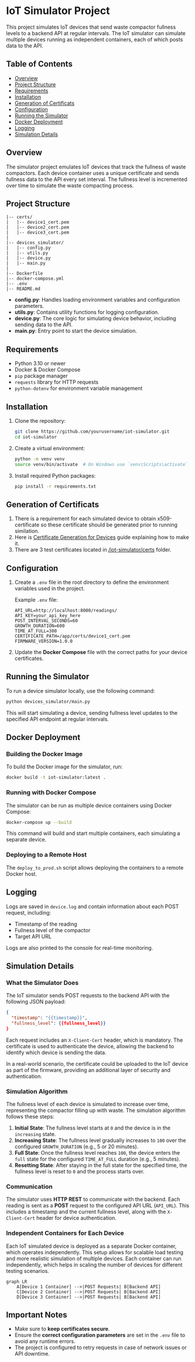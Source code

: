 # IoT Simulator Project

This project simulates IoT devices that send waste compactor fullness levels to a backend API at regular intervals. The IoT simulator can simulate multiple devices running as independent containers, each of which posts data to the API.

## Table of Contents
- [Overview](#overview)
- [Project Structure](#project-structure)
- [Requirements](#requirements)
- [Installation](#installation)
- [Generation of Certificats](#generation-of-certificats)
- [Configuration](#configuration)
- [Running the Simulator](#running-the-simulator)
- [Docker Deployment](#docker-deployment)
- [Logging](#logging)
- [Simulation Details](#simulation-details)

## Overview
The simulator project emulates IoT devices that track the fullness of waste compactors. Each device container uses a unique certificate and sends fullness data to the API every set interval. The fullness level is incremented over time to simulate the waste compacting process.

## Project Structure
```
|-- certs/
|   |-- device1_cert.pem
|   |-- device2_cert.pem
|   |-- device3_cert.pem
|
|-- devices_simulator/
|   |-- config.py
|   |-- utils.py
|   |-- device.py
|   |-- main.py
|
|-- Dockerfile
|-- docker-compose.yml
|-- .env
|-- README.md
```

- **config.py**: Handles loading environment variables and configuration parameters.
- **utils.py**: Contains utility functions for logging configuration.
- **device.py**: The core logic for simulating device behavior, including sending data to the API.
- **main.py**: Entry point to start the device simulation.

## Requirements
- Python 3.10 or newer
- Docker & Docker Compose
- `pip` package manager
- `requests` library for HTTP requests
- `python-dotenv` for environment variable management

## Installation
1. Clone the repository:
   ```bash
   git clone https://github.com/yourusername/iot-simulator.git
   cd iot-simulator
   ```

2. Create a virtual environment:
   ```bash
   python -m venv venv
   source venv/bin/activate  # On Windows use `venv\Scripts\activate`
   ```

3. Install required Python packages:
   ```bash
   pip install -r requirements.txt
   ```
   
## Generation of Certificats
1. There is a requirement for each simulated device to obtain x509-certificate so these certificate should be generated prior to running similation.
2. Here is [Certificate Generation for Devices](/iot-simulator/certs/README.md) guide explaining how to make it.
3. There are 3 test certificates located in [/iot-simulator/certs](/iot-simulator/certs) folder.

## Configuration
1. Create a `.env` file in the root directory to define the environment variables used in the project.

   Example `.env` file:
   ```env
   API_URL=http://localhost:8000/readings/
   API_KEY=your_api_key_here
   POST_INTERVAL_SECONDS=60
   GROWTH_DURATION=600
   TIME_AT_FULL=300
   CERTIFICATE_PATH=/app/certs/device1_cert.pem
   FIRMWARE_VERSION=1.0.0
   ```

2. Update the **Docker Compose** file with the correct paths for your device certificates.

## Running the Simulator
To run a device simulator locally, use the following command:
```bash
python devices_simulator/main.py
```
This will start simulating a device, sending fullness level updates to the specified API endpoint at regular intervals.

## Docker Deployment
### Building the Docker Image
To build the Docker image for the simulator, run:
```bash
docker build -t iot-simulator:latest .
```

### Running with Docker Compose
The simulator can be run as multiple device containers using Docker Compose:
```bash
docker-compose up --build
```
This command will build and start multiple containers, each simulating a separate device.

### Deploying to a Remote Host
The `deploy_to_prod.sh` script allows deploying the containers to a remote Docker host.

## Logging
Logs are saved in `device.log` and contain information about each POST request, including:
- Timestamp of the reading
- Fullness level of the compactor
- Target API URL

Logs are also printed to the console for real-time monitoring.

## Simulation Details
### What the Simulator Does
The IoT simulator sends POST requests to the backend API with the following JSON payload:
```json
{
  "timestamp": "{{timestamp}}",
  "fullness_level": {{fullness_level}}
}
```
Each request includes an `X-Client-Cert` header, which is mandatory. The certificate is used to authenticate the device, allowing the backend to identify which device is sending the data.

In a real-world scenario, the certificate could be uploaded to the IoT device as part of the firmware, providing an additional layer of security and authentication.

### Simulation Algorithm
The fullness level of each device is simulated to increase over time, representing the compactor filling up with waste. The simulation algorithm follows these steps:
1. **Initial State**: The fullness level starts at `0` and the device is in the `increasing` state.
2. **Increasing State**: The fullness level gradually increases to `100` over the configured `GROWTH_DURATION` (e.g., 5 or 20 minutes).
3. **Full State**: Once the fullness level reaches `100`, the device enters the `full` state for the configured `TIME_AT_FULL` duration (e.g., 5 minutes).
4. **Resetting State**: After staying in the full state for the specified time, the fullness level is reset to `0` and the process starts over.

### Communication
The simulator uses **HTTP REST** to communicate with the backend. Each reading is sent as a **POST** request to the configured API URL (`API_URL`). This includes a timestamp and the current fullness level, along with the `X-Client-Cert` header for device authentication.

### Independent Containers for Each Device
Each IoT simulated device is deployed as a separate Docker container, which operates independently. This setup allows for scalable load testing and more realistic simulation of multiple devices. Each container can run independently, which helps in scaling the number of devices for different testing scenarios.

```mermaid
graph LR
    A[Device 1 Container] -->|POST Requests| B[Backend API]
    C[Device 2 Container] -->|POST Requests| B[Backend API]
    D[Device 3 Container] -->|POST Requests| B[Backend API]
```

## Important Notes
- Make sure to **keep certificates secure**.
- Ensure the **correct configuration parameters** are set in the `.env` file to avoid any runtime errors.
- The project is configured to retry requests in case of network issues or API downtime.


